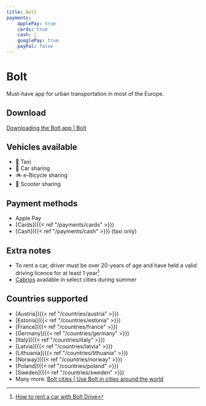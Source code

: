 ```yaml
---
title: Bolt
payments:
    applePay: true
    cards: true
    cash: 🚕
    googlePay: true
    payPal: false
---
```


# Bolt
Must-have app for urban transportation in most of the Europe.

## Download
[Downloading the Bolt app | Bolt](https://bolt.eu/en-lv/support/articles/115003024753/) 

## Vehicles available
- 🚕 Taxi
- 🚙 Car sharing
- 🚲 e-Bicycle sharing 
- 🛴 Scooter sharing

## Payment methods
- Apple Pay
- [Cards]({{< ref "/payments/cards" >}})
- [Cash]({{< ref "/payments/cash" >}}) (taxi only)

## Extra notes
- To rent a car, driver must be over 20-years of age and have held a valid driving licence for at least 1 year[^1]
- [Cabrios](https://en.wikipedia.org/wiki/Convertible) available in select cities during summer

## Countries supported
- [Austria]({{< ref "/countries/austria" >}})
- [Estonia]({{< ref "/countries/estonia" >}})
- [France]({{< ref "/countries/france" >}})
- [Germany]({{< ref "/countries/germany" >}})
- [Italy]({{< ref "/countries/italy" >}})
- [Latvia]({{< ref "/countries/latvia" >}})
- [Lithuania]({{< ref "/countries/lithuania" >}})
- [Norway]({{< ref "/countries/norway" >}})
- [Poland]({{< ref "/countries/poland" >}})
- [Sweden]({{< ref "/countries/sweden" >}})
- Many more: [Bolt cities | Use Bolt in cities around the world](https://bolt.eu/en/cities/) 

[^1]: [How to rent a car with Bolt Drive](https://bolt.eu/en-lv/drive/)
